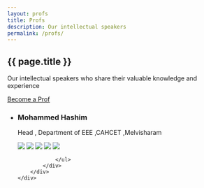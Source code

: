 ```yaml
---
layout: profs
title: Profs
description: Our intellectual speakers
permalink: /profs/
---
```


<article class="post">
	<div class="post-header">
		<div id="particles-js"></div>
		<h1>{{ page.title }}</h1>
		<p class="page_description">Our intellectual speakers who share their valuable knowledge and experience</p>
		<a href="https://docs.google.com/forms/d/e/1FAIpQLSfueQnshUQrvrWkIF-YzBFKkPWutbgWsa7dodaz77zvOUJXtQ/viewform" target="_blank" class="btn_catcher">Become a Prof</a>
	</div>
	<div class="speakers_entry">
		<div class="blog-category-box">
			<div class="category-box">
				<ul>
					<li>
						<div class='speakers_box'>
							<div class="speakers_circle" style="background-image: url('/images/icons/dean.png')"></div>
							<div class="post-box">
								<h3>Mohammed Hashim</h3>
								<p>Head , Department of EEE ,CAHCET ,Melvisharam</p>
								<div class="speaker_social">
									<a href="" target="_blank"><img src="/images/icons/web.png"></a>
									<a href="https://github.com/cmhashim" target="_blank"><img src="/images/icons/github.png"></a>
									<a href="https://medium.com/@bhavaniravi" target="_blank"><img src="/images/icons/medium.png"></a>
									<a href="https://twitter.com/geeky_bhavani" target="_blank"><img src="/images/icons/twitter.png"></a>
									<a href="https://www.linkedin.com/in/bhavanir/" target="_blank"><img src="/images/icons/linkedin.png"></a>
								</div>
							</div>
						</div>
					</li>
					
		
				</ul>
			</div>
		</div>
	</div>
</article>
